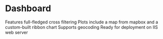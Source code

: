 # Dashboard
Features full-fledged cross filtering
Plots include a map from mapbox and a custom-built ribbon chart
Supports geocoding
Ready for deployment on IIS web server
